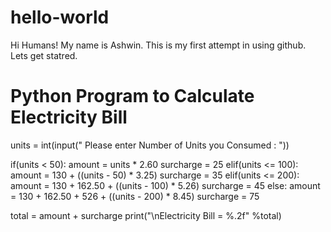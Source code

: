 # hello-world

Hi Humans!
My name is Ashwin. This is my first attempt in using github.
Lets get statred.
# Python Program to Calculate Electricity Bill
 
units = int(input(" Please enter Number of Units you Consumed : "))

if(units < 50):
    amount = units * 2.60
    surcharge = 25
elif(units <= 100):
    amount = 130 + ((units - 50) * 3.25)
    surcharge = 35
elif(units <= 200):
    amount = 130 + 162.50 + ((units - 100) * 5.26)
    surcharge = 45
else:
    amount = 130 + 162.50 + 526 + ((units - 200) * 8.45)
    surcharge = 75

total = amount + surcharge
print("\nElectricity Bill = %.2f"  %total)

